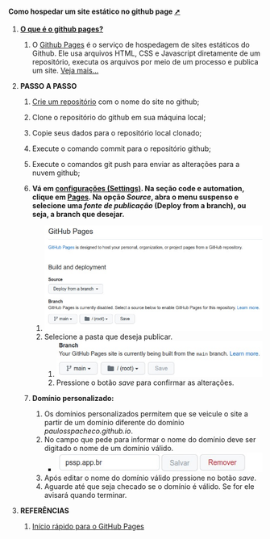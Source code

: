 <!-- markdownlint-disable-next-line -->
<nav><div class="topnav" id="myTopnav"><div w3-include-html="/menu.inc"></div></div></nav>

<!-- markdownlint-disable-next-line -->
#### Como hospedar um site estático no github page <a href="como_hospedar_um _site_estático_no_github_page.html"  target="_blank"  title="Pressione aqui para expandir este documento em nova aba.">➚</a>

1. [**O que é o github pages?**](https://docs.github.com/pt/pages/getting-started-with-github-pages/about-github-pages)
   1. O [Github Pages](https://pages.github.com) é o serviço de hospedagem de sites estáticos do Github. Ele usa arquivos HTML, CSS e Javascript diretamente de um repositório, executa os arquivos por meio de um processo e publica um site. [Veja mais...](https://www.alura.com.br/artigos/como-colocar-projeto-no-ar-com-github-pages?gclid=Cj0KCQjw4NujBhC5ARIsAF4Iv6dbm7av5hMLVRnxwGMvOuu5SEhwwQ3yHfFQ3k0uIVfKIkCfRGQxo8QaAsSoEALw_wcB)

2. **PASSO A PASSO**
   1. [Crie um repositório](https://docs.github.com/pt/pages/getting-started-with-github-pages/creating-a-github-pages-site#creating-a-repository-for-your-site) com o nome do site no github;
   2. Clone o repositório do github em sua máquina local;
   3. Copie seus dados para o repositório local clonado;
   4. Execute o comando commit para o repositório github;
   5. Execute o comandos git push para enviar as alterações para a nuvem github;
   6. **Vá em [configurações (Settings)](https://github.com/paulosspacheco/blog.pssp.app.br/settings). Na seção code e automation, clique em [Pages](https://github.com/paulosspacheco/blog.pssp.app.br/settings/pages). Na opção _Source_, abra o menu suspenso e selecione uma _fonte de publicação_  (Deploy from a branch), ou seja, a branch que desejar.**
      1. ![Veja a imagem das opções no site](./images/build_and_deployment.jpeg)
      2. Selecione a pasta que deseja publicar.
         1. ![Veja os botões _pastas_ e _save_](./images/build_and_deployment_buttons.jpeg)
         2. Pressione o botão _save_ para confirmar as alterações.

   7. **Domínio personalizado:**
      1. Os domínios personalizados permitem que se veicule o site a partir de um domínio diferente do domínio _paulosspacheco.github.io_.
      2. No campo que pede para informar o nome do domínio deve ser digitado o nome de um domínio válido.
         - ![Veja a imagem do diálogo para informar o nome do domínio](images/custom_domain_buttons.jpeg)
      3. Após editar o nome do domínio válido pressione no botão _save_.
      4. Aguarde até que seja checado se o domínio é válido. Se for ele avisará quando terminar.

3. **REFERÊNCIAS**
   1. [Início rápido para o GitHub Pages](https://docs.github.com/pt/pages/quickstart)

<!-- markdownlint-disable-next-line -->
<script>  includeHTML(); </script>      